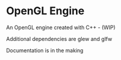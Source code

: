# OpenGL Engine
An OpenGL engine created with C++ - (WIP)

Additional dependencies are glew and glfw

Documentation is in the making
